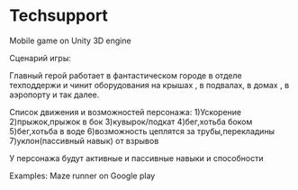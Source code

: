 Techsupport
===========


Mobile game on Unity 3D engine 

Сценарий игры:

Главный герой работает в фантастическом городе в отделе техподдержи и чинит оборудования на крышах , в подвалах, в домах , в аэропорту и так далее.


Список движения и возможностей персонажа:
1)Ускорение
2)прыжок,прыжок в бок
3)кувырок/подкат
4)бег,хотьба боком
5)бег,хотьба в воде
6)возможность цеплятся за трубы,перекладины
7)уклон(пассивный навык) от взрывов

У персонажа будут активные и пассивные навыки и способности



Examples:
Maze runner on Google play


